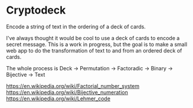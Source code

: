 # Cryptodeck
Encode a string of text in the ordering of a deck of cards.

I've always thought it would be cool to use a deck of cards to encode a secret
message. This is a work in progress, but the goal is to make a small web app to
do the transformation of text to and from an ordered deck of cards.

The whole process is
Deck -> Permutation -> Factoradic -> Binary -> Bijective -> Text

https://en.wikipedia.org/wiki/Factorial_number_system
https://en.wikipedia.org/wiki/Bijective_numeration
https://en.wikipedia.org/wiki/Lehmer_code
